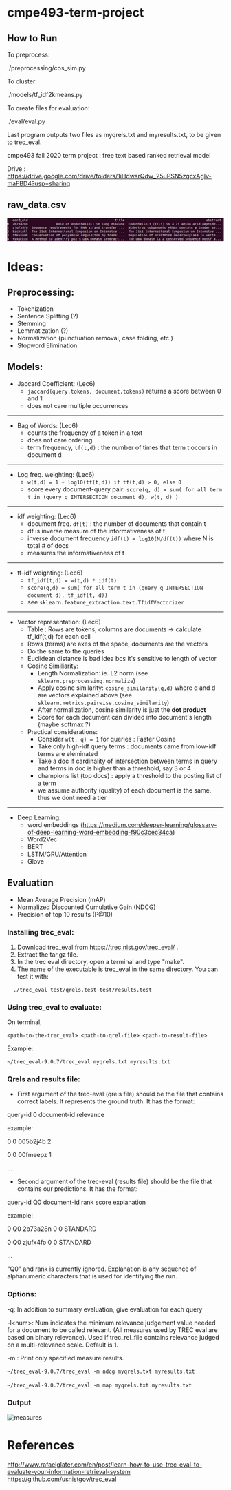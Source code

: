 # cmpe493-term-project


## How to Run

To preprocess:

./preprocessing/cos_sim.py

To cluster:

./models/tf_idf2kmeans.py

To create files for evaluation:

./eval/eval.py


Last program outputs two files as myqrels.txt and myresults.txt, to be given to trec_eval.



cmpe493 fall 2020 term project : free text based ranked retrieval model 

Drive : https://drive.google.com/drive/folders/1iHdwsrQdw_25uPSN5zqcxAgIv-maFBD4?usp=sharing

 ## raw_data.csv

![image](https://raw.githubusercontent.com/egirgin/cmpe493-term-project/main/raw_data_sample.jpg?token=AGARMYEFCO5JKEPSAOEVDGS73NHQY)


# Ideas:

## Preprocessing:
 - Tokenization
 - Sentence Splitting (?)
 - Stemming
 - Lemmatization (?)
 - Normalization (punctuation removal, case folding, etc.)
 - Stopword Elimination

## Models:
 - Jaccard Coefficient: (Lec6)
    - ``` jaccard(query.tokens, document.tokens) ``` returns a score between 0 and 1
    - does not care multiple occurrences
---
 - Bag of Words: (Lec6)
    - counts the frequency of a token in a text
    - does not care ordering
    - term frequency, ```tf(t,d)``` : the number of times that term t occurs in document d
---
- Log freq. weighting: (Lec6)
    - ```w(t,d) = 1 + log10(tf(t,d)) if tf(t,d) > 0, else 0```
    - score every document-query pair: ```score(q, d) = sum( for all term t in (query q INTERSECTION document d), w(t, d) )```
---
- idf weighting: (Lec6)
    - document freq. ```df(t)``` : the number of documents that contain t
    - df is inverse measure of the informativeness of t
    - inverse document frequency ```idf(t) = log10(N/df(t))``` where N is total # of docs
    - measures the informativeness of t
---
- tf-idf weighting: (Lec6)
    - ```tf_idf(t,d) = w(t,d) * idf(t)```
    - ```score(q,d) = sum( for all term t in (query q INTERSECTION document d), tf_idf(t, d))```
    - see ```sklearn.feature_extraction.text.TfidfVectorizer```
---
- Vector representation: (Lec6)
    - Table : Rows are tokens, columns are documents -> calculate tf_idf(t,d) for each cell
    - Rows (terms) are axes of the space, documents are the vectors
    - Do the same to the queries
    - Euclidean distance is bad idea bcs it's sensitive to length of vector
    - Cosine Similiarity:
        - Length Normalization: ie. L2 norm (see ```sklearn.preprocessing.normalize```)
        - Apply cosine similarity: ```cosine_similarity(q,d)``` where q and d are vectors explained above (see ```sklearn.metrics.pairwise.cosine_similarity```)
        - After normalization, cosine similarity is just the **dot product**
        - Score for each document can divided into document's length (maybe softmax ?)
    - Practical considerations:
        - Consider ```w(t, q) = 1``` for queries : Faster Cosine
        - Take only high-idf query terms : documents came from low-idf terms are eleminated
        - Take a doc if cardinality of intersection between terms in query and terms in doc is higher than a threshold, say 3 or 4
        - champions list (top docs) : apply a threshold to the posting list of a term
        - we assume authority (quality) of each document is the same. thus we dont need a tier 

---
 - Deep Learning:
    - word embeddings (https://medium.com/deeper-learning/glossary-of-deep-learning-word-embedding-f90c3cec34ca)
    - Word2Vec
    - BERT
    - LSTM/GRU/Attention
    - Glove

## Evaluation
 - Mean Average Precision (mAP)
 - Normalized Discounted Cumulative Gain (NDCG)
 - Precision of top 10 results (P@10)
 
### Installing trec_eval:
 1. Download trec_eval from https://trec.nist.gov/trec_eval/ .
 1. Extract the tar.gz file.
 1. In the trec eval directory, open a terminal and type "make".
 1. The name of the executable is trec_eval in the same directory. You can test it with:
  ```
    ./trec_eval test/qrels.test test/results.test
  ```
 
### Using trec_eval to evaluate:
 On terminal,
 ```
 <path-to-the-trec_eval> <path-to-qrel-file> <path-to-result-file>
 ```
 Example:
 ```
 ~/trec_eval-9.0.7/trec_eval myqrels.txt myresults.txt
```

### Qrels and results file:

* First argument of the trec-eval (qrels file) should be the file that contains correct labels. It represents the ground truth. It has the format:

query-id 0 document-id relevance

example:

0 0 005b2j4b 2

0 0 00fmeepz 1

...

* Second argument of the trec-eval (results file) should be the file that contains our predictions. It has the format:

query-id	Q0	document-id	rank	score explanation

example:

0 Q0 2b73a28n 0 0 STANDARD

0 Q0 zjufx4fo 0 0 STANDARD

...

"Q0" and rank is currently ignored. Explanation is any sequence of alphanumeric characters that is used for identifying the run.

### Options:

-q: In addition to summary evaluation, give evaluation for each query

-l\<num\>: Num indicates the minimum relevance judgement value needed for a document to be called relevant. (All measures used by TREC eval are based on binary              relevance).  Used if trec_rel_file contains relevance judged on a multi-relevance scale.  Default is 1.

-m <measure>: Print only specified measure results.
 
 ```
 ~/trec_eval-9.0.7/trec_eval -m ndcg myqrels.txt myresults.txt
 
 ~/trec_eval-9.0.7/trec_eval -m map myqrels.txt myresults.txt
```

### Output

![measures](https://user-images.githubusercontent.com/33669453/102709347-ddf36c00-42ba-11eb-9b41-3a9ef41609f2.png)

# References

http://www.rafaelglater.com/en/post/learn-how-to-use-trec_eval-to-evaluate-your-information-retrieval-system
https://github.com/usnistgov/trec_eval
